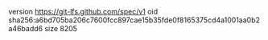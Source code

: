 version https://git-lfs.github.com/spec/v1
oid sha256:a6bd705ba206c7600fcc897cae15b35fde0f8165375cd4a1001aa0b2a46badd6
size 8205
